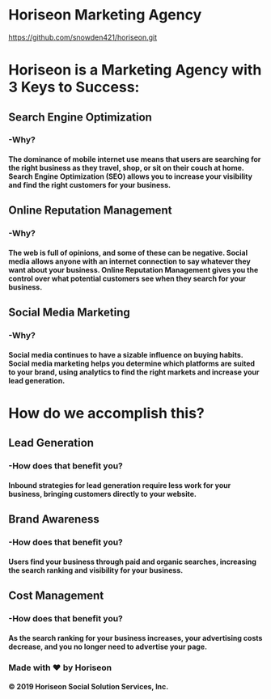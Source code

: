 # Horiseon Marketing Agency

https://github.com/snowden421/horiseon.git

# Horiseon is a Marketing Agency with 3 Keys to Success:

## Search Engine Optimization
### -Why?
#### The dominance of mobile internet use means that users are searching for the right business as they travel, shop, or sit on their couch at home. Search Engine Optimization (SEO) allows you to increase your visibility and find the right customers for your business.

## Online Reputation Management
### -Why?
#### The web is full of opinions, and some of these can be negative. Social media allows anyone with an internet connection to say whatever they want about your business. Online Reputation Management gives you the control over what potential customers see when they search for your business.

## Social Media Marketing
### -Why?
#### Social media continues to have a sizable influence on buying habits. Social media marketing helps you determine which platforms are suited to your brand, using analytics to find the right markets and increase your lead generation.

# How do we accomplish this?
## Lead Generation
### -How does that benefit you?
#### Inbound strategies for lead generation require less work for your business, bringing customers directly to your website.

## Brand Awareness
### -How does that benefit you?
#### Users find your business through paid and organic searches, increasing the search ranking and visibility for your business.

## Cost Management
### -How does that benefit you?
#### As the search ranking for your business increases, your advertising costs decrease, and you no longer need to advertise your page.

### Made with ❤️️ by Horiseon
#### &copy; 2019 Horiseon Social Solution Services, Inc.
